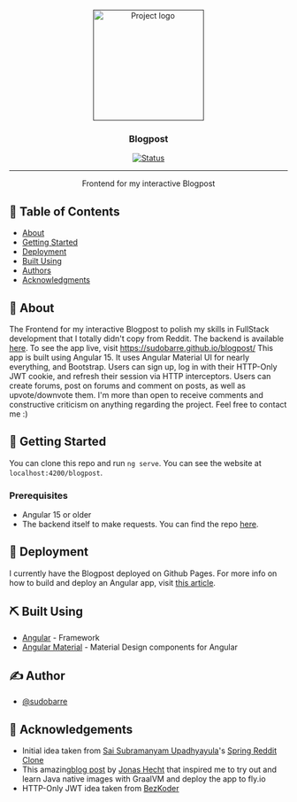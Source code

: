 <p align="center">
  <a href="" rel="noopener">
 <img width=200px height=200px src="https://i.imgur.com/6wj0hh6.jpg" alt="Project logo"></a>
</p>

<h3 align="center">Blogpost</h3>

<div align="center">

  [![Status](https://img.shields.io/badge/status-active-success.svg)]() 

</div>

---

<p align="center"> Frontend for my interactive Blogpost
    <br> 
</p>

## 📝 Table of Contents
- [About](#about)
- [Getting Started](#getting_started)
- [Deployment](#deployment)
- [Built Using](#built_using)
- [Authors](#authors)
- [Acknowledgments](#acknowledgement)

## 🧐 About <a name = "about"></a>
The Frontend for my interactive Blogpost to polish my skills in FullStack development that I totally didn't copy from Reddit. The backend is available <a href="https://github.com/sudobarre/blogpost-backend">here</a>. To see the app live, visit https://sudobarre.github.io/blogpost/
This app is built using Angular 15. It uses Angular Material UI for nearly everything, and Bootstrap. Users can sign up, log in with their HTTP-Only JWT cookie, and refresh their session via HTTP interceptors. Users can create forums, post on forums and comment on posts, as well as upvote/downvote them.
I'm more than open to receive comments and constructive criticism on anything regarding the project. Feel free to contact me :)
## 🏁 Getting Started <a name = "getting_started"></a>
You can clone this repo and run  ```ng serve```. You can see the website at ```localhost:4200/blogpost```.

### Prerequisites
<ul>
  <li>Angular 15 or older</li>
  <li>The backend itself to make requests. You can find the repo <a href="https://github.com/sudobarre/blogpost-backend">here</a>.</li>
</ul>

## 🚀 Deployment <a name = "deployment"></a>
I currently have the Blogpost deployed on Github Pages. For more info on how to build and deploy an Angular app, visit <a href="https://medium.com/tech-insights/how-to-deploy-angular-apps-to-github-pages-gh-pages-896c4e10f9b4">this article</a>.

## ⛏️ Built Using <a name = "built_using"></a>
- [Angular](https://angular.io/) - Framework
- [Angular Material](https://material.angular.io/) - Material Design components for Angular

## ✍️ Author <a name = "author"></a>
- [@sudobarre](https://github.com/sudobarre)

## 🎉 Acknowledgements <a name = "acknowledgement"></a>
<ul>
  <li>Initial idea taken from <a href="https://github.com/SaiUpadhyayula">Sai Subramanyam Upadhyayula</a>'s <a href="hhttps://github.com/SaiUpadhyayula/angular-reddit-clone">Spring Reddit Clone</a></li>
  <li>This amazing<a href="https://blog.codecentric.de/spring-boot-flyio">blog post</a> by <a href="https://github.com/jonashackt">Jonas Hecht</a> that inspired me to try out and learn Java native images with GraalVM and deploy the app to fly.io</li>
  <li>HTTP-Only JWT idea taken from <a href="https://github.com/bezkoder/angular-15-jwt-auth">BezKoder</a></li>
</ul>
